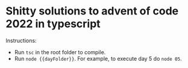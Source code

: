 # Shitty solutions to advent of code 2022 in typescript

Instructions:

* Run ``tsc`` in the root folder to compile.
* Run `node {{dayFolder}}`. For example, to execute day 5 do ``node 05``.
